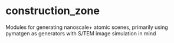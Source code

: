 # construction_zone
Modules for generating nanoscale+ atomic scenes, primarily using pymatgen as generators with S/TEM image simulation in mind
